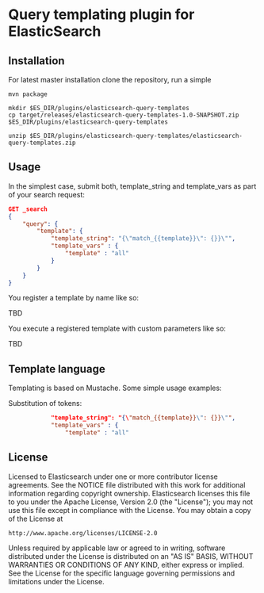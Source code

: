 Query templating plugin for ElasticSearch
==================================

Installation
------------

For latest master installation clone the repository, run a simple 

    mvn package

    mkdir $ES_DIR/plugins/elasticsearch-query-templates
    cp target/releases/elasticsearch-query-templates-1.0-SNAPSHOT.zip $ES_DIR/plugins/elasticsearch-query-templates

    unzip $ES_DIR/plugins/elasticsearch-query-templates/elasticsearch-query-templates.zip


Usage
-----

In the simplest case, submit both, template_string and template_vars as part of
your search request:


```json
GET _search
{
    "query": {
        "template": {
            "template_string": "{\"match_{{template}}\": {}}\"",
            "template_vars" : {
                "template" : "all"
            }
        }
    }
}
```

You register a template by name like so:

TBD


You execute a registered template with custom parameters like so:

TBD


Template language
-----------------

Templating is based on Mustache. Some simple usage examples:

Substitution of tokens:

```json
            "template_string": "{\"match_{{template}}\": {}}\"",
            "template_vars" : {
                "template" : "all"
``` 




License
-------

Licensed to Elasticsearch under one or more contributor
license agreements. See the NOTICE file distributed with
this work for additional information regarding copyright
ownership. Elasticsearch licenses this file to you under
the Apache License, Version 2.0 (the "License"); you may
not use this file except in compliance with the License.
You may obtain a copy of the License at

    http://www.apache.org/licenses/LICENSE-2.0

Unless required by applicable law or agreed to in writing,
software distributed under the License is distributed on an
"AS IS" BASIS, WITHOUT WARRANTIES OR CONDITIONS OF ANY
KIND, either express or implied.  See the License for the
specific language governing permissions and limitations
under the License.




